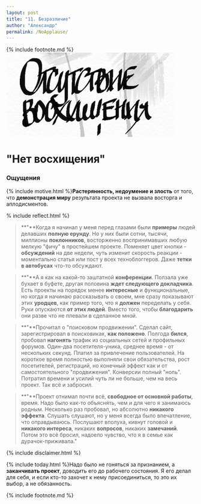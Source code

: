 ```yaml
---
layout: post
title: "11. Безразличие"
author: "Александр"
permalink: /NoApplause/
---
```

{% include footnote.md %}
!["Нет восхищения"](/_img/11.jpg)
# "Нет восхищения"

### Ощущения
{% include motive.html %}**Растерянность, недоумение и злость** от того, что **демонстрация миру** результата проекта не вызвала восторга и аплодисментов.

% include reflect.html %}
>**"**Когда я начинал у меня перед глазами были **примеры** людей делавших **полную ерунду**. Но у них были сотни, тысячи, миллионы **поклонников**, восторженно воспринимавших любую мелкую "фичу" в простейшем проекте. Поменяет цвет кнопки - **обсуждений** на две недели, чуть изменит скорость реакции - моментально статья или пост у всех техноблоггеров. Даже **тетки в автобусах** что-то обсуждают.

>**"**А я как на какой-то заштатной **конференции**. Ползала уже бухает в буфете, другая половина **ждет следующего докладчика**. Есть проекты на порядок менее **интересные** и функциональные, но когда я начинаю рассказывать о своем, мне сразу показывают этих **уродцев**, как пример того, что я **должен** переделать у себя. Руки опускаются **от этих людей**. Вместо того, чтобы **благодарить** они разве что не плевали в сделанное мной.

>**"**Прочитал о "поисковом продвижении". Сделал сайт, зарегистрировал в поисковиках, **как положено**. Полгода **бился**, пробовал **нагонять** трафик  из социальных сетей и профильных форумов. Один-два посетителя-уника, среднее время - от нескольких секунд. Платил за привлечение пользователей. На короткое время полностью выполняли свои обязательства, рост посетителей, регистраций, но конечный эффект как и от самостоятельного "продвижения". Конверсии полный "ноль". Потратил времени и усилий чуть ли не больше, чем на весь проект. Так всё и забросил.

>**"**Проект отнимал почти всё, **свободное от основной работы**, время. Надо было как-то объяснять, чем и для чего я занимаюсь родным. Несколько раз пробовал, но абсолютно **никакого эффекта**. Слушать слушают, но у меня всегда было впечатление, что оправдываюсь. Послушают вполуха, кивнут головой и **никакого интереса**, никаких **вопросов**, никаких **замечаний**. Потом это всё бросил, надоело чувство, что я в семье как дурачок-приживала."

{% include disclaimer.html %}

{% include today.html %}Надо было не гоняться за признанием, а **заканчивать проект**, доводить его до рабочего состояния. Я его делал для себя, и если кто-то захочет к нему присоединиться, то это их выбор, а не обязанность.  

{% include footnote.md %}
